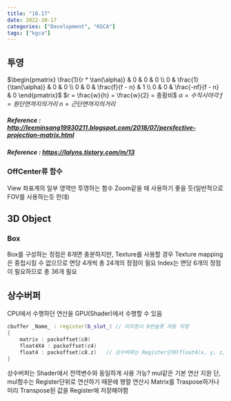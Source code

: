 ```yaml
---
title: "10.17"
date: 2022-10-17
categories: ["Development", "KGCA"]
tags: ["kgca"]
---
```


## 투영
$\begin{pmatrix} \frac{1}{r * \tan(\alpha)} & 0 & 0 & 0 \\ 0 & \frac{1}{\tan(\alpha)} & 0 & 0 \\ 0 & 0 & \frac{f}{f - n} & 1 \\ 0 & 0 & \frac{-nf}{f - n} & 0 \end{pmatrix}$
$r = \frac{w}{h} = \frac{w}{2} = 종횡비$
$\alpha = 수직시야각$
$f = 원단면까지의 거리$
$n = 근단면까지의 거리$
##### _Reference_ : http://leeminsang19930211.blogspot.com/2018/07/persfective-projection-matrix.html
##### _Reference_ : https://lalyns.tistory.com/m/13
### OffCenter류 함수
View 좌표계의 일부 영역만 투영하는 함수
Zoom같을 때 사용하기 좋을 듯(일반적으로 FOV를 사용하는듯 한데)

## 3D Object
### Box
Box를 구성하는 정점은 8개면 충분하지만, Texture를 사용할 경우 Texture mapping은 중첩시킬 수 없으므로 면당 4개씩 총 24개의 정점이 필요
Index는 면당 6개의 정점이 필요하므로 총 36개 필요

## 상수버퍼
CPU에서 수행하던 연산을 GPU(Shader)에서 수행할 수 있음
```cpp
cbuffer _Name_ : register(b_slot_) // 미지정시 0번슬롯 자동 지정
{
	matrix : packoffset(c0)
    float4X4 : packoffset(c4)
    float4 : packoffset(c8.z)	// 상수버퍼는 Register단위(float4(x, y, z, w))로 데이터 저장
}
```
상수버퍼는 Shader에서 전역변수와 동일하게 사용 가능?
mul같은 기본 연산 지원
단, mul함수는 Register단위로 연산하기 때문에 행렬 연산시 Matrix를 Traspose하거나 미리 Transpose된 값을 Register에 저장해야함